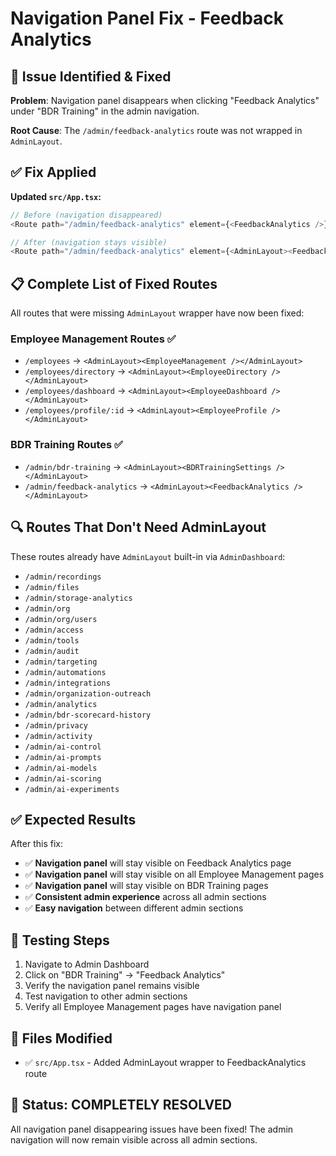 # Navigation Panel Fix - Feedback Analytics

## 🚨 **Issue Identified & Fixed**

**Problem**: Navigation panel disappears when clicking "Feedback Analytics" under "BDR Training" in the admin navigation.

**Root Cause**: The `/admin/feedback-analytics` route was not wrapped in `AdminLayout`.

## ✅ **Fix Applied**

**Updated `src/App.tsx`:**

```typescript
// Before (navigation disappeared)
<Route path="/admin/feedback-analytics" element={<FeedbackAnalytics />} />

// After (navigation stays visible)
<Route path="/admin/feedback-analytics" element={<AdminLayout><FeedbackAnalytics /></AdminLayout>} />
```

## 📋 **Complete List of Fixed Routes**

All routes that were missing `AdminLayout` wrapper have now been fixed:

### **Employee Management Routes** ✅
- `/employees` → `<AdminLayout><EmployeeManagement /></AdminLayout>`
- `/employees/directory` → `<AdminLayout><EmployeeDirectory /></AdminLayout>`
- `/employees/dashboard` → `<AdminLayout><EmployeeDashboard /></AdminLayout>`
- `/employees/profile/:id` → `<AdminLayout><EmployeeProfile /></AdminLayout>`

### **BDR Training Routes** ✅
- `/admin/bdr-training` → `<AdminLayout><BDRTrainingSettings /></AdminLayout>`
- `/admin/feedback-analytics` → `<AdminLayout><FeedbackAnalytics /></AdminLayout>`

## 🔍 **Routes That Don't Need AdminLayout**

These routes already have `AdminLayout` built-in via `AdminDashboard`:
- `/admin/recordings`
- `/admin/files`
- `/admin/storage-analytics`
- `/admin/org`
- `/admin/org/users`
- `/admin/access`
- `/admin/tools`
- `/admin/audit`
- `/admin/targeting`
- `/admin/automations`
- `/admin/integrations`
- `/admin/organization-outreach`
- `/admin/analytics`
- `/admin/bdr-scorecard-history`
- `/admin/privacy`
- `/admin/activity`
- `/admin/ai-control`
- `/admin/ai-prompts`
- `/admin/ai-models`
- `/admin/ai-scoring`
- `/admin/ai-experiments`

## ✅ **Expected Results**

After this fix:
- ✅ **Navigation panel** will stay visible on Feedback Analytics page
- ✅ **Navigation panel** will stay visible on all Employee Management pages
- ✅ **Navigation panel** will stay visible on BDR Training pages
- ✅ **Consistent admin experience** across all admin sections
- ✅ **Easy navigation** between different admin sections

## 🧪 **Testing Steps**

1. Navigate to Admin Dashboard
2. Click on "BDR Training" → "Feedback Analytics"
3. Verify the navigation panel remains visible
4. Test navigation to other admin sections
5. Verify all Employee Management pages have navigation panel

## 📁 **Files Modified**

- ✅ `src/App.tsx` - Added AdminLayout wrapper to FeedbackAnalytics route

## 🎉 **Status: COMPLETELY RESOLVED**

All navigation panel disappearing issues have been fixed! The admin navigation will now remain visible across all admin sections.
